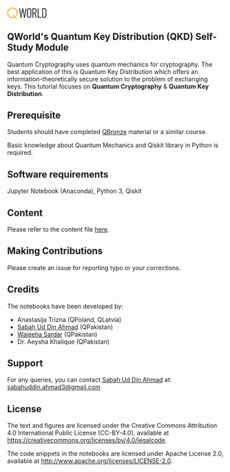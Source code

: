 <a href="https://www.qworld.net">
    <img align="middle" src="images/QWorld.png" width="18%"/>
  </a>

## QWorld's Quantum Key Distribution (QKD) Self-Study Module

Quantum Cryptography uses quantum mechanics for cryptography. The best application of this is Quantum Key Distribution which offers an information-theoretically secure solution to the problem of exchanging keys. This tutorial focuses on **Quantum Cryptography** & **Quantum Key Distribution**. 

## Prerequisite
Students should have completed [QBronze](https://qworld.net/workshop-bronze/) material or a similar course.

Basic knowledge about Quantum Mechanics and Qiskit library in Python is required.

## Software requirements

Jupyter Notebook (Anaconda), Python 3, Qiskit

## Content
Please refer to the content file [here](START_QKD.ipynb).

## Making Contributions 
Please create an issue for reporting typo or your corrections.

## Credits
The notebooks have been developed by:
* Anastasija Trizna (QPoland, QLatvia)
* <a href="https://www.linkedin.com/in/sabah-ud-din-ahmad" target="_blank"> Sabah Ud Din Ahmad</a> (QPakistan)
* <a href="https://www.linkedin.com/in/wajeeha-sardar-072876221?utm_source=share&utm_campaign=share_via&utm_content=profile" target="_blank"> Wajeeha Sardar</a> (QPakistan)
* Dr. Aeysha Khalique (QPakistan)

## Support
For any queries, you can contact <a href="https://www.linkedin.com/in/sabah-ud-din-ahmad" target="_blank"> Sabah Ud Din Ahmad</a> at: sabahuddin.ahmad3@gmail.com

## License
The text and figures are licensed under the Creative Commons Attribution 4.0 International Public License (CC-BY-4.0), available at https://creativecommons.org/licenses/by/4.0/legalcode.

The code snippets in the notebooks are licensed under Apache License 2.0, available at http://www.apache.org/licenses/LICENSE-2.0.

